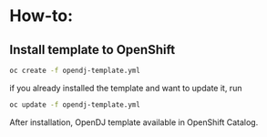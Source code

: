 # How-to:
## Install template to OpenShift
```bash
oc create -f opendj-template.yml
```
if you already installed the template and want to update it, run

```bash
oc update -f opendj-template.yml
```

After installation, OpenDJ template available in OpenShift Catalog.
